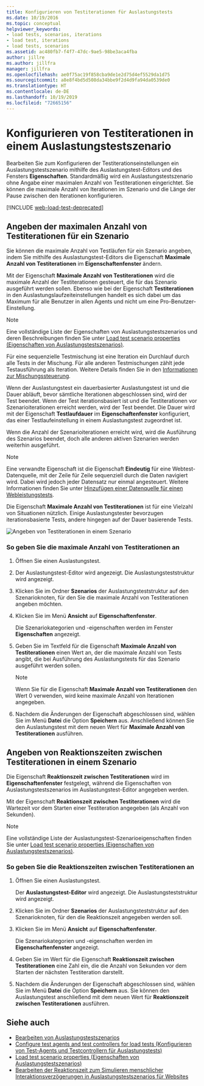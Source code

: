 ```yaml
---
title: Konfigurieren von Testiterationen für Auslastungstests
ms.date: 10/19/2016
ms.topic: conceptual
helpviewer_keywords:
- load tests, scenarios, iterations
- load test, iterations
- load tests, scenarios
ms.assetid: ac480fb7-f4f7-47dc-9ae5-98be3aca4fba
author: jillre
ms.author: jillfra
manager: jillfra
ms.openlocfilehash: ae0f75ac19f858cba9de1e2d75d4ef5529da1d75
ms.sourcegitcommit: a8e8f4bd5d508da34bbe9f2d4d9fa94da0539de0
ms.translationtype: HT
ms.contentlocale: de-DE
ms.lasthandoff: 10/19/2019
ms.locfileid: "72665156"
---
```

# <a name="configure-test-iterations-in-a-load-test-scenario"></a>Konfigurieren von Testiterationen in einem Auslastungstestszenario

Bearbeiten Sie zum Konfigurieren der Testiterationseinstellungen ein Auslastungstestszenario mithilfe des Auslastungstest-Editors und des Fensters **Eigenschaften**. Standardmäßig wird ein Auslastungstestszenario ohne Angabe einer maximalen Anzahl von Testiterationen eingerichtet. Sie können die maximale Anzahl von Iterationen im Szenario und die Länge der Pause zwischen den Iterationen konfigurieren.

[!INCLUDE [web-load-test-deprecated](includes/web-load-test-deprecated.md)]

## <a name="specify-the-maximum-test-iterations-for-a-scenario"></a>Angeben der maximalen Anzahl von Testiterationen für ein Szenario

Sie können die maximale Anzahl von Testläufen für ein Szenario angeben, indem Sie mithilfe des Auslastungstest-Editors die Eigenschaft **Maximale Anzahl von Testiterationen** im **Eigenschaftenfenster** ändern.

Mit der Eigenschaft **Maximale Anzahl von Testiterationen** wird die maximale Anzahl der Testiterationen gesteuert, die für das Szenario ausgeführt werden sollen. Ebenso wie bei der Eigenschaft **Testiterationen** in den Auslastungslaufzeiteinstellungen handelt es sich dabei um das Maximum für alle Benutzer in allen Agents und nicht um eine Pro-Benutzer-Einstellung.

> [!NOTE]
> Eine vollständige Liste der Eigenschaften von Auslastungstestszenarios und deren Beschreibungen finden Sie unter [Load test scenario properties (Eigenschaften von Auslastungstestszenarios)](../test/load-test-scenario-properties.md).

Für eine sequenzielle Testmischung ist eine Iteration ein Durchlauf durch alle Tests in der Mischung. Für alle anderen Testmischungen zählt jede Testausführung als Iteration. Weitere Details finden Sie in den [Informationen zur Mischungssteuerung](../test/edit-the-test-mix-to-specify-which-web-browsers-types-in-a-load-test-scenario.md).

Wenn der Auslastungstest ein dauerbasierter Auslastungstest ist und die Dauer abläuft, bevor sämtliche Iterationen abgeschlossen sind, wird der Test beendet. Wenn der Test iterationsbasiert ist und die Testiterationen vor Szenarioiterationen erreicht werden, wird der Test beendet. Die Dauer wird mit der Eigenschaft **Testlaufdauer** im **Eigenschaftenfenster** konfiguriert, das einer Testlaufeinstellung in einem Auslastungstest zugeordnet ist.

Wenn die Anzahl der Szenarioiterationen erreicht wird, wird die Ausführung des Szenarios beendet, doch alle anderen aktiven Szenarien werden weiterhin ausgeführt.

> [!NOTE]
> Eine verwandte Eigenschaft ist die Eigenschaft **Eindeutig** für eine Webtest-Datenquelle, mit der Zeile für Zeile sequenziell durch die Daten navigiert wird. Dabei wird jedoch jeder Datensatz nur einmal angesteuert. Weitere Informationen finden Sie unter [Hinzufügen einer Datenquelle für einen Webleistungstests](../test/add-a-data-source-to-a-web-performance-test.md).

Die Eigenschaft **Maximale Anzahl von Testiterationen** ist für eine Vielzahl von Situationen nützlich. Einige Auslastungstester bevorzugen iterationsbasierte Tests, andere hingegen auf der Dauer basierende Tests.

![Angeben von Testiterationen in einem Szenario](../test/media/loadtest_prop.png)

### <a name="to-specify-the-maximum-test-iterations"></a>So geben Sie die maximale Anzahl von Testiterationen an

1. Öffnen Sie einen Auslastungstest.

2. Der Auslastungstest-Editor wird angezeigt. Die Auslastungsteststruktur wird angezeigt.

3. Klicken Sie im Ordner **Szenarios** der Auslastungsteststruktur auf den Szenarioknoten, für den Sie die maximale Anzahl von Testiterationen angeben möchten.

4. Klicken Sie im Menü **Ansicht** auf **Eigenschaftenfenster**.

     Die Szenariokategorien und -eigenschaften werden im Fenster **Eigenschaften** angezeigt.

5. Geben Sie im Textfeld für die Eigenschaft **Maximale Anzahl von Testiterationen** einen Wert an, der die maximale Anzahl von Tests angibt, die bei Ausführung des Auslastungstests für das Szenario ausgeführt werden sollen.

    > [!NOTE]
    > Wenn Sie für die Eigenschaft **Maximale Anzahl von Testiterationen** den Wert 0 verwenden, wird keine maximale Anzahl von Iterationen angegeben.

6. Nachdem die Änderungen der Eigenschaft abgeschlossen sind, wählen Sie im Menü **Datei** die Option **Speichern** aus. Anschließend können Sie den Auslastungstest mit dem neuen Wert für **Maximale Anzahl von Testiterationen** ausführen.

## <a name="specify-think-times-between-test-iterations-for-a-scenario"></a>Angeben von Reaktionszeiten zwischen Testiterationen in einem Szenario

Die Eigenschaft **Reaktionszeit zwischen Testiterationen** wird im **Eigenschaftenfenster** festgelegt, während die Eigenschaften von Auslastungstestszenarios im Auslastungstest-Editor angegeben werden.

Mit der Eigenschaft **Reaktionszeit zwischen Testiterationen** wird die Wartezeit vor dem Starten einer Testiteration angegeben (als Anzahl von Sekunden).

> [!NOTE]
> Eine vollständige Liste der Auslastungstest-Szenarioeigenschaften finden Sie unter [Load test scenario properties (Eigenschaften von Auslastungstestszenarios)](../test/load-test-scenario-properties.md).

### <a name="to-specify-the-think-time-between-test-iterations"></a>So geben Sie die Reaktionszeiten zwischen Testiterationen an

1. Öffnen Sie einen Auslastungstest.

     Der **Auslastungstest-Editor** wird angezeigt. Die Auslastungsteststruktur wird angezeigt.

2. Klicken Sie im Ordner **Szenarios** der Auslastungsteststruktur auf den Szenarioknoten, für den die Reaktionszeit angegeben werden soll.

3. Klicken Sie im Menü **Ansicht** auf **Eigenschaftenfenster**.

     Die Szenariokategorien und -eigenschaften werden im **Eigenschaftenfenster** angezeigt.

4. Geben Sie im Wert für die Eigenschaft **Reaktionszeit zwischen Testiterationen** eine Zahl ein, die die Anzahl von Sekunden vor dem Starten der nächsten Testiteration darstellt.

5. Nachdem die Änderungen der Eigenschaft abgeschlossen sind, wählen Sie im Menü **Datei** die Option **Speichern** aus. Sie können den Auslastungstest anschließend mit dem neuen Wert für **Reaktionszeit zwischen Testiterationen** ausführen.

## <a name="see-also"></a>Siehe auch

- [Bearbeiten von Auslastungstestszenarios](../test/edit-load-test-scenarios.md)
- [Configure test agents and test controllers for load tests (Konfigurieren von Test-Agents und Testcontrollern für Auslastungstests)](../test/configure-test-agents-and-controllers-for-load-tests.md)
- [Load test scenario properties (Eigenschaften von Auslastungstestszenarios)](../test/load-test-scenario-properties.md)
- [Bearbeiten der Reaktionszeit zum Simulieren menschlicher Interaktionsverzögerungen in Auslastungstestszenarios für Websites](../test/edit-think-times-in-load-test-scenarios.md)